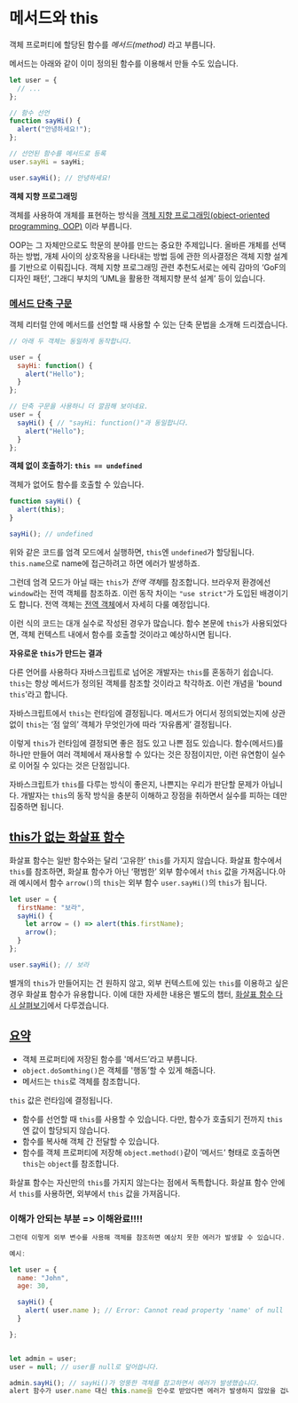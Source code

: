 # 메서드와 this

객체 프로퍼티에 할당된 함수를 *메서드(method)* 라고 부릅니다.

메서드는 아래와 같이 이미 정의된 함수를 이용해서 만들 수도 있습니다.

```javascript
let user = {
  // ...
};

// 함수 선언
function sayHi() {
  alert("안녕하세요!");
};

// 선언된 함수를 메서드로 등록
user.sayHi = sayHi;

user.sayHi(); // 안녕하세요!
```

**객체 지향 프로그래밍**

객체를 사용하여 개체를 표현하는 방식을 [객체 지향 프로그래밍(object-oriented programming, OOP)](https://en.wikipedia.org/wiki/Object-oriented_programming) 이라 부릅니다.

OOP는 그 자체만으로도 학문의 분야를 만드는 중요한 주제입니다. 올바른 개체를 선택하는 방법, 개체 사이의 상호작용을 나타내는 방법 등에 관한 의사결정은 객체 지향 설계를 기반으로 이뤄집니다. 객체 지향 프로그래밍 관련 추천도서로는 에릭 감마의 ‘GoF의 디자인 패턴’, 그래디 부치의 ‘UML을 활용한 객체지향 분석 설계’ 등이 있습니다.

### [메서드 단축 구문](https://ko.javascript.info/object-methods#ref-14)

객체 리터럴 안에 메서드를 선언할 때 사용할 수 있는 단축 문법을 소개해 드리겠습니다.

```javascript
// 아래 두 객체는 동일하게 동작합니다.

user = {
  sayHi: function() {
    alert("Hello");
  }
};

// 단축 구문을 사용하니 더 깔끔해 보이네요.
user = {
  sayHi() { // "sayHi: function()"과 동일합니다.
    alert("Hello");
  }
};
```



**객체 없이 호출하기: `this == undefined`**

객체가 없어도 함수를 호출할 수 있습니다.

```javascript
function sayHi() {
  alert(this);
}

sayHi(); // undefined
```

위와 같은 코드를 엄격 모드에서 실행하면, `this`엔 `undefined`가 할당됩니다. `this.name`으로 name에 접근하려고 하면 에러가 발생하죠.

그런데 엄격 모드가 아닐 때는 `this`가 *전역 객체*를 참조합니다. 브라우저 환경에선 `window`라는 전역 객체를 참조하죠. 이런 동작 차이는 `"use strict"`가 도입된 배경이기도 합니다. 전역 객체는 [전역 객체](https://ko.javascript.info/global-object)에서 자세히 다룰 예정입니다.

이런 식의 코드는 대개 실수로 작성된 경우가 많습니다. 함수 본문에 `this`가 사용되었다면, 객체 컨텍스트 내에서 함수를 호출할 것이라고 예상하시면 됩니다.

**자유로운 `this`가 만드는 결과**

다른 언어를 사용하다 자바스크립트로 넘어온 개발자는 `this`를 혼동하기 쉽습니다. `this`는 항상 메서드가 정의된 객체를 참조할 것이라고 착각하죠. 이런 개념을 'bound `this`'라고 합니다.

자바스크립트에서 `this`는 런타임에 결정됩니다. 메서드가 어디서 정의되었는지에 상관없이 `this`는 ‘점 앞의’ 객체가 무엇인가에 따라 ‘자유롭게’ 결정됩니다.

이렇게 `this`가 런타임에 결정되면 좋은 점도 있고 나쁜 점도 있습니다. 함수(메서드)를 하나만 만들어 여러 객체에서 재사용할 수 있다는 것은 장점이지만, 이런 유연함이 실수로 이어질 수 있다는 것은 단점입니다.

자바스크립트가 `this`를 다루는 방식이 좋은지, 나쁜지는 우리가 판단할 문제가 아닙니다. 개발자는 `this`의 동작 방식을 충분히 이해하고 장점을 취하면서 실수를 피하는 데만 집중하면 됩니다.

## [this가 없는 화살표 함수](https://ko.javascript.info/object-methods#ref-17)

화살표 함수는 일반 함수와는 달리 ‘고유한’ `this`를 가지지 않습니다. 화살표 함수에서 `this`를 참조하면, 화살표 함수가 아닌 ‘평범한’ 외부 함수에서 `this` 값을 가져옵니다.아래 예시에서 함수 `arrow()`의 `this`는 외부 함수 `user.sayHi()`의 `this`가 됩니다.

```javascript
let user = {
  firstName: "보라",
  sayHi() {
    let arrow = () => alert(this.firstName);
    arrow();
  }
};

user.sayHi(); // 보라
```

별개의 `this`가 만들어지는 건 원하지 않고, 외부 컨텍스트에 있는 `this`를 이용하고 싶은 경우 화살표 함수가 유용합니다. 이에 대한 자세한 내용은 별도의 챕터, [화살표 함수 다시 살펴보기](https://ko.javascript.info/arrow-functions)에서 다루겠습니다.

## [요약](https://ko.javascript.info/object-methods#ref-18)

- 객체 프로퍼티에 저장된 함수를 '메서드’라고 부릅니다.
- `object.doSomthing()`은 객체를 '행동’할 수 있게 해줍니다.
- 메서드는 `this`로 객체를 참조합니다.

`this` 값은 런타임에 결정됩니다.

- 함수를 선언할 때 `this`를 사용할 수 있습니다. 다만, 함수가 호출되기 전까지 `this`엔 값이 할당되지 않습니다.
- 함수를 복사해 객체 간 전달할 수 있습니다.
- 함수를 객체 프로퍼티에 저장해 `object.method()`같이 ‘메서드’ 형태로 호출하면 `this`는 `object`를 참조합니다.

화살표 함수는 자신만의 `this`를 가지지 않는다는 점에서 독특합니다. 화살표 함수 안에서 `this`를 사용하면, 외부에서 `this` 값을 가져옵니다.



### 이해가 안되는 부분 => 이해완료!!!!

```javascript
그런데 이렇게 외부 변수를 사용해 객체를 참조하면 예상치 못한 에러가 발생할 수 있습니다. user를 복사해 다른 변수에 할당(admin = user)하고, user는 전혀 다른 값으로 덮어썼다고 가정해 봅시다. sayHi()는 원치 않는 값(null)을 참조할 겁니다.

예시:

let user = {
  name: "John",
  age: 30,

  sayHi() {
    alert( user.name ); // Error: Cannot read property 'name' of null
  }

};


let admin = user;
user = null; // user를 null로 덮어씁니다.

admin.sayHi(); // sayHi()가 엉뚱한 객체를 참고하면서 에러가 발생했습니다.
alert 함수가 user.name 대신 this.name을 인수로 받았다면 에러가 발생하지 않았을 겁니다.
```

